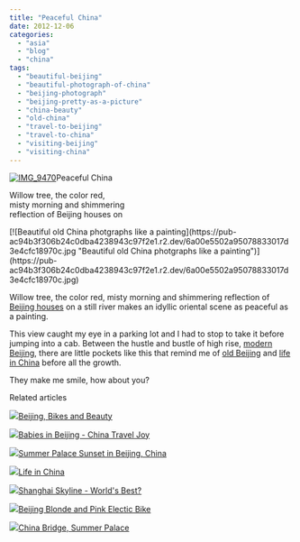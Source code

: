 ```yaml
---
title: "Peaceful China"
date: 2012-12-06
categories: 
  - "asia"
  - "blog"
  - "china"
tags: 
  - "beautiful-beijing"
  - "beautiful-photograph-of-china"
  - "beijing-photograph"
  - "beijing-pretty-as-a-picture"
  - "china-beauty"
  - "old-china"
  - "travel-to-beijing"
  - "travel-to-china"
  - "visiting-beijing"
  - "visiting-china"
---
```


[![IMG_9470](https://pub-ac94b3f306b24c0dba4238943c97f2e1.r2.dev/6a00e5502a95078833017d3e4cfb9b970c.jpg "IMG_9470")](https://pub-ac94b3f306b24c0dba4238943c97f2e1.r2.dev/6a00e5502a95078833017d3e4cfb9b970c.jpg)Peaceful China  
  
Willow tree, the color red,  
misty morning and shimmering  
reflection of Beijing houses on

<!--more--> [![Beautiful old China photgraphs like a painting](https://pub-ac94b3f306b24c0dba4238943c97f2e1.r2.dev/6a00e5502a95078833017d3e4cfc18970c.jpg "Beautiful old China photgraphs like a painting")](https://pub-ac94b3f306b24c0dba4238943c97f2e1.r2.dev/6a00e5502a95078833017d3e4cfc18970c.jpg)  
  
  
Willow tree, the color red, misty morning and shimmering reflection of [Beijing houses](http://soultravelers3new.local/2012/11/real-beijing-hutong-nights.html#more "beijing houses in hutong") on a still river makes an idyllic oriental scene as peaceful as a painting.  
  
This view caught my eye in a parking lot and I had to stop to take it before jumping into a cab. Between the hustle and bustle of high rise, [modern Beijing](http://soultravelers3new.local/2012/11/yum-loving-the-food-in-beijing.html "modern Beijing food "), there are little pockets like this that remind me of [old Beijing](http://soultravelers3new.local/2012/12/china-bridge-summer-palace.html#more "old beijing") and [life in China](http://soultravelers3new.local/2012/11/china-travel-in-the-autumn.html#more "life in China - travel ") before all the growth.  
  
They make me smile, how about you?  
  

Related articles

[![](http://i.zemanta.com/126517754_80_80.jpg)](http://soultravelers3new.local/2012/11/beijing-bikes-and-beauty.html)[Beijing, Bikes and Beauty](http://soultravelers3new.local/2012/11/beijing-bikes-and-beauty.html)

[![](http://i.zemanta.com/125331496_80_80.jpg)](http://soultravelers3new.local/2012/11/babies-in-beijing-china-travel-joy.html)[Babies in Beijing - China Travel Joy](http://soultravelers3new.local/2012/11/babies-in-beijing-china-travel-joy.html)

[![](http://i.zemanta.com/126933485_80_80.jpg)](http://soultravelers3new.local/2012/11/-summer-palace-sunset-in-beijing-china.html)[Summer Palace Sunset in Beijing, China](http://soultravelers3new.local/2012/11/-summer-palace-sunset-in-beijing-china.html)

[![](http://i.zemanta.com/127937940_80_80.jpg)](http://soultravelers3new.local/2012/11/life-in-china.html)[Life in China](http://soultravelers3new.local/2012/11/life-in-china.html)

[![](http://i.zemanta.com/129646196_80_80.jpg)](http://soultravelers3new.local/2012/12/shanghai-skyline-worlds-best-.html)[Shanghai Skyline - World's Best?](http://soultravelers3new.local/2012/12/shanghai-skyline-worlds-best-.html)

[![](http://i.zemanta.com/128866481_80_80.jpg)](http://soultravelers3new.local/2012/11/beijing-blonde-and-pink-electic-bike.html)[Beijing Blonde and Pink Electic Bike](http://soultravelers3new.local/2012/11/beijing-blonde-and-pink-electic-bike.html)

[![](http://i.zemanta.com/129469672_80_80.jpg)](http://soultravelers3new.local/2012/12/china-bridge-summer-palace.html)[China Bridge, Summer Palace](http://soultravelers3new.local/2012/12/china-bridge-summer-palace.html)
